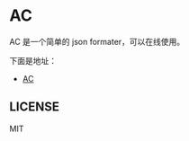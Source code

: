 # AC
AC 是一个简单的 json formater，可以在线使用。

下面是地址：

* [AC](https://rawgit.com/wangpin34/ac/master/src/index.html)

## LICENSE
MIT
